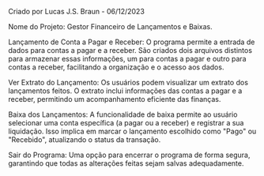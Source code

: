 Criado por Lucas J.S. Braun  - 06/12/2023

Nome do Projeto: Gestor Financeiro de Lançamentos e Baixas.

Lançamento de Conta a Pagar e Receber:
O programa permite a entrada de dados para contas a pagar e a receber.
São criados dois arquivos distintos para armazenar essas informações, um para contas a pagar e outro para contas a receber, facilitando a organização e o acesso aos dados.

Ver Extrato do Lançamento:
Os usuários podem visualizar um extrato dos lançamentos feitos.
O extrato inclui informações das contas a pagar e a receber, permitindo um acompanhamento eficiente das finanças.

Baixa dos Lançamentos:
A funcionalidade de baixa permite ao usuário selecionar uma conta específica (a pagar ou a receber) e registrar a sua liquidação.
Isso implica em marcar o lançamento escolhido como "Pago" ou "Recebido", atualizando o status da transação.

Sair do Programa:
Uma opção para encerrar o programa de forma segura, garantindo que todas as alterações feitas sejam salvas adequadamente.
